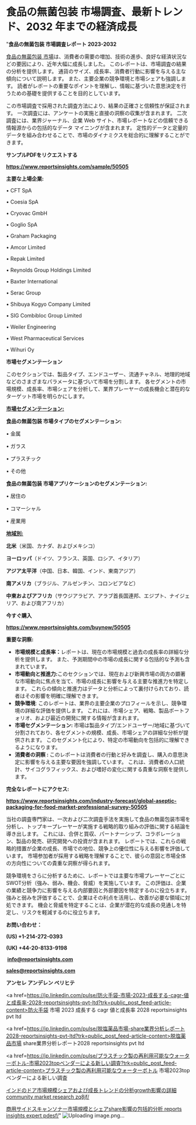 # 食品の無菌包装 市場調査、最新トレンド、2032 年までの経済成長

"<strong>食品の無菌包装 市場調査レポート 2023-2032</strong>

<a href=https://www.reportsinsights.com/sample/50505>食品の無菌包装 市場</a>は、消費者の需要の増加、技術の進歩、良好な経済状況などの要因により、近年大幅に成長しました。 このレポートは、市場調査の結果の分析を提供します。 通貨のサイズ、成長率、消費者行動に影響を与える主な傾向について説明します。 また、主要企業の競争環境と市場シェアも強調します。 読者がレポートの重要なポイントを理解し、情報に基づいた意思決定を行うための基礎を提供することを目的としています。

この市場調査で採用された調査方法により、結果の正確さと信頼性が保証されます。 一次調査には、アンケートの実施と直接の洞察の収集が含まれます。 二次調査には、業界ジャーナル、企業 Web サイト、市場レポートなどの信頼できる情報源からの包括的なデータ マイニングが含まれます。 定性的データと定量的データを組み合わせることで、市場のダイナミクスを総合的に理解することができます。

<strong><b>サンプルPDFをリクエストする</b></strong>

<a href=https://www.reportsinsights.com/sample/50505><strong><u>https://www.reportsinsights.com/sample/50505</u></strong></a>

<strong>主要な上場企業:</strong>

• CFT SpA

• Coesia SpA

• Cryovac GmbH

• Goglio SpA

• Graham Packaging

• Amcor Limited

• Repak Limited

• Reynolds Group Holdings Limited

• Baxter International

• Serac Group

• Shibuya Kogyo Company Limited

• SIG Combibloc Group Limited

• Weiler Engineering

• West Pharmaceutical Services

• Wihuri Oy

<strong>市場セグメンテーション</strong>

このセクションでは、製品タイプ、エンドユーザー、流通チャネル、地理的地域などのさまざまなパラメータに基づいて市場を分割します。 各セグメントの市場規模、成長率、市場シェアを分析して、業界プレーヤーの成長機会と潜在的なターゲット市場を明らかにします。

<strong><u>市場セグメンテーション</u></strong><strong><u>:</u></strong>

<strong>食品の無菌包装 市場タイプのセグメンテーション:</strong>

• 金属

• ガラス

• プラスチック

• その他

<strong>食品の無菌包装 市場アプリケーションのセグメンテーション:</strong>

• 居住の

• コマーシャル

• 産業用

<strong><u>地域別</u></strong><strong><u>:</u></strong>

<strong>北米</strong>（米国、カナダ、およびメキシコ）

<strong>ヨーロッパ</strong>（ドイツ、フランス、英国、ロシア、イタリア）

<strong>アジア太平洋</strong>（中国、日本、韓国、インド、東南アジア）

<strong>南アメリカ</strong>（ブラジル、アルゼンチン、コロンビアなど）

<strong>中東およびアフリカ</strong>（サウジアラビア、アラブ首長国連邦、エジプト、ナイジェリア、および南アフリカ）

<strong>今すぐ購入</strong>

<a href=https://www.reportsinsights.com/buynow/50505><strong><u>https://www.reportsinsights.com/buynow/50505</u></strong></a>

<strong>重要な洞察:</strong>
<ul>
  <li><strong>市場規模と成長率：</strong>レポートは、現在の市場規模と過去の成長率の詳細な分析を提供します。 また、予測期間中の市場の成長に関する包括的な予測も含まれています。</li>
  <li><strong>市場動向と推進力:</strong>このセクションでは、現在および新興市場の両方の顕著な市場動向に焦点を当て、市場の成長に影響を与える主要な推進力を特定します。 これらの傾向と推進力はデータと分析によって裏付けられており、読者はその影響を明確に理解できます。</li>
  <li><strong>競争環境</strong>: このレポートは、業界の主要企業のプロフィールを示し、競争環境の詳細な評価を提供します。 これには、市場シェア、戦略、製品ポートフォリオ、および最近の開発に関する情報が含まれます。</li>
  <li><strong>市場セグメンテーション: </strong>市場は製品タイプ/エンドユーザー/地域に基づいて分割されており、各セグメントの規模、成長、市場シェアの詳細な分析が提供されます。 このセグメント化により、特定の市場動向を包括的に理解できるようになります。</li>
  <li><strong>消費者の洞察 : </strong>このレポートは消費者の行動と好みを調査し、購入の意思決定に影響を与える主要な要因を強調しています。 これは、消費者の人口統計、サイコグラフィックス、および嗜好の変化に関する貴重な洞察を提供します。</li>
</ul>
<strong>完全なレポートにアクセス:</strong>

<a href=https://www.reportsinsights.com/industry-forecast/global-aseptic-packaging-for-food-market-professional-survey-50505><strong><u><b>https://www.reportsinsights.com/industry-forecast/global-aseptic-packaging-for-food-market-professional-survey-50505</b></u></strong></a>

当社の調査専門家は、一次および二次調査手法を実施して食品の無菌包装市場を分析し、トップキープレーヤーが実施する戦略的取り組みの評価に関する結論を導き出します。 これには、合併と買収、パートナーシップ、コラボレーション、製品の発売、研究開発への投資が含まれます。 レポートでは、これらの戦略的措置が企業の成長、市場での地位、競争上の優位性に与える影響を評価しています。 市場参加者が採用する戦略を理解することで、彼らの意図と市場全体の方向性についての貴重な洞察が得られます。

競争環境をさらに分析するために、レポートでは主要な市場プレーヤーごとにSWOT分析（強み、弱み、機会、脅威）を実施しています。 この評価は、企業の業績と競争力に影響を与える内部要因と外部要因を特定するのに役立ちます。 強みと弱みを評価することで、企業はその利点を活用し、改善が必要な領域に対処できます。 機会と脅威を特定することは、企業が潜在的な成長の見通しを特定し、リスクを軽減するのに役立ちます。

<strong>お問い合わせ：</strong>

<strong>(US) +1-214-272-0393</strong>

<strong>(UK) +44-20-8133-9198</strong>

<strong> </strong><a href=info@reportsinsights.com><strong><u>info@reportsinsights.com</u></strong></a>

<a href=sales@reportsinsights.com><strong><u>sales@reportsinsights.com</u></strong></a>

<strong>アンセレ アンデレン ベリヒテ</strong>

<a href=https://jp.linkedin.com/pulse/防火手袋-市場-2023-成長する-cagr-値と成長率-2028-reportsinsights-pvt-ltd?trk=public_post_feed-article-content>防火手袋 市場 2023 成長する cagr 値と成長率 2028 reportsinsights pvt ltd</a>

<a href=https://jp.linkedin.com/pulse/脱塩薬品市場-share業界分析レポート2028-reportsinsights-pvt-ltd?trk=public_post_feed-article-content>脱塩薬品市場 share業界分析レポート2028 reportsinsights pvt ltd</a>

<a href=https://jp.linkedin.com/pulse/プラスチック製の再利用可能なウォーターボトル-市場2023topベンダーによる新しい調査?trk=public_post_feed-article-content>プラスチック製の再利用可能なウォーターボトル 市場2023topベンダーによる新しい調査</a>

<a href=https://www.linkedin.com/pulse/インドのドア市場規模シェアおよび成長トレンドの分析growth影響の詳細-community-market-research-zq8jf/>インドのドア市場規模シェアおよび成長トレンドの分析growth影響の詳細 community market research zq8jf/</a>

<a href=https://www.linkedin.com/pulse/商用サイドスキャンソナー市場規模とシェアshare影響の包括的分析-reports-insights-expert-pdesf/>商用サイドスキャンソナー市場規模とシェアshare影響の包括的分析 reports insights expert pdesf/</a>"
![Uploading image.png…]()
